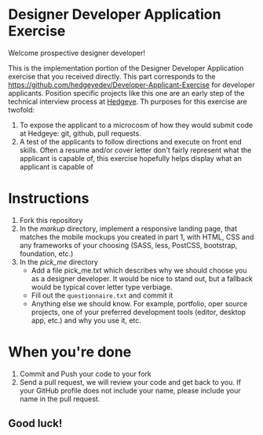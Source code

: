 # Designer Developer Application Exercise

Welcome prospective designer developer!

This is the implementation portion of the Designer Developer
Application exercise that you received directly. This part corresponds
to the https://github.com/hedgeyedev/Developer-Applicant-Exercise for
developer applicants. Position specific projects like this one are an
early step of the technical interview process at
[Hedgeye](http://www2.hedgeye.com).  Th purposes for this exercise are
twofold:

1. To expose the applicant to a microcosm of how they would submit code at Hedgeye: git, github, pull requests.
2. A test of the applicants to follow directions and execute on front
   end skills.  Often a resume and/or cover letter don't fairly
   represent what the applicant is capable of, this exercise hopefully
   helps display what an applicant is capable of

# Instructions

1. Fork this repository
2. In the *markup* directory, implement a responsive landing page, that matches the mobile mockups you created in part 1, with HTML, CSS and any frameworks of your choosing (SASS, less, PostCSS, bootstrap, foundation, etc.)
3. In the *pick_me* directory
   * Add a file pick_me.txt which describes why we should choose you as a designer developer.  It would be nice to stand out, but a fallback would be typical cover letter type verbiage.
   * Fill out the `questionnaire.txt` and commit it
   * Anything else we should know.  For example, portfolio, oper source projects, one of your preferred development tools (editor, desktop app, etc.) and why you use it, etc.

# When you're done

1. Commit and Push your code to your fork
2. Send a pull request, we will review your code and get back to you.  If your GitHub profile does not include your name, please include your name in the pull request.


Good luck!
---------
